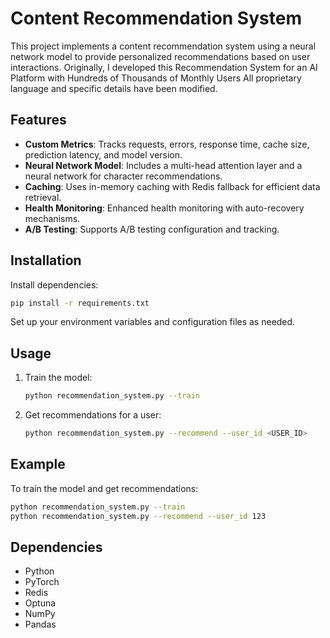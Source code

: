 # Content Recommendation System

This project implements a content recommendation system using a neural network model to provide personalized recommendations based on user interactions.
Originally, I developed this Recommendation System for an AI Platform with Hundreds of Thousands of Monthly Users
All proprietary language and specific details have been modified.

## Features

- **Custom Metrics**: Tracks requests, errors, response time, cache size, prediction latency, and model version.
- **Neural Network Model**: Includes a multi-head attention layer and a neural network for character recommendations.
- **Caching**: Uses in-memory caching with Redis fallback for efficient data retrieval.
- **Health Monitoring**: Enhanced health monitoring with auto-recovery mechanisms.
- **A/B Testing**: Supports A/B testing configuration and tracking.

## Installation

Install dependencies:
   ```bash
   pip install -r requirements.txt
   ```

Set up your environment variables and configuration files as needed.

## Usage

1. Train the model:
   ```bash
   python recommendation_system.py --train
   ```

2. Get recommendations for a user:
   ```bash
   python recommendation_system.py --recommend --user_id <USER_ID>
   ```

## Example

To train the model and get recommendations:
```bash
python recommendation_system.py --train
python recommendation_system.py --recommend --user_id 123
```

## Dependencies

- Python
- PyTorch
- Redis
- Optuna
- NumPy
- Pandas
